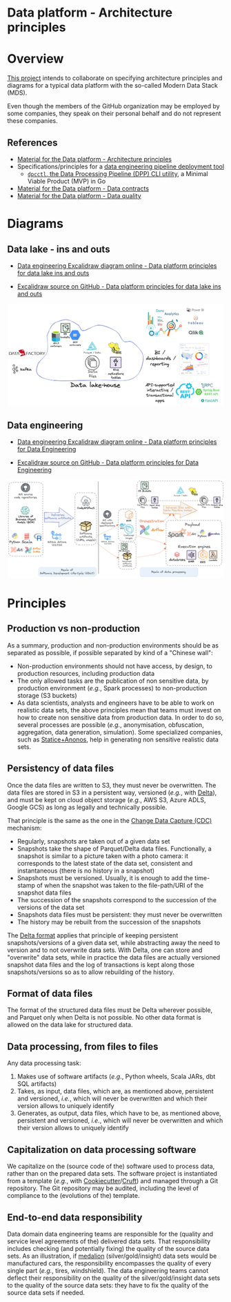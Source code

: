 Data platform - Architecture principles
=======================================

# Overview
[This project](https://github.com/data-engineering-helpers/architecture-principles)
intends to collaborate on specifying architecture principles and diagrams
for a typical data platform with the so-called Modern Data Stack (MDS).

Even though the members of the GitHub organization may be employed by
some companies, they speak on their personal behalf and do not represent
these companies.

## References
* [Material for the Data platform - Architecture principles](material/)
* Specifications/principles for a
  [data engineering pipeline deployment tool](https://github.com/data-engineering-helpers/data-pipeline-deployment)
  + [`dpcctl`, the Data Processing Pipeline (DPP) CLI utility](https://github.com/data-engineering-helpers/dppctl), a Minimal Viable Product (MVP) in Go 
* [Material for the Data platform - Data contracts](https://github.com/data-engineering-helpers/data-contracts/blob/main/README.md)
* [Material for the Data platform - Data quality](https://github.com/data-engineering-helpers/data-quality/blob/main/README.md)

# Diagrams

## Data lake - ins and outs
* [Data engineering Excalidraw diagram online - Data platform principles for data lake ins and outs](https://excalidraw.com/#json=mv7jSkpTewcQb_S4raJ5G,S6aAoK8gA3VroJ5ai8Kb6w)

* [Excalidraw source on GitHub - Data platform principles for data lake ins and outs](diagrams/src/Data%20Platform%20-%20Principles%20-%20Data%20Lake%20In%20and%20Out%20-%20latest.excalidraw)

![Data platform principles for data lake ins and outs](diagrams/snapshots/Data%20Platform%20-%20Principles%20-%20Data%20Lake%20In%20and%20Out%20-%202023-04%20-%20v2.0.png)

## Data engineering
* [Data engineering Excalidraw diagram online - Data platform principles for Data Engineering](https://excalidraw.com/#json=UPsnozgpMAxRaz3feC23y,n478x5MVcgCz1XTZ7h9qHw)

* [Excalidraw source on GitHub - Data platform principles for Data Engineering](diagrams/src/Data%20Platform%20-%20Principles%20-%20Data%20Engineering%20-%20latest.excalidraw)

![Data Platform - Principles - Data Engineering](diagrams/snapshots/Data%20Platform%20-%20Principles%20-%20Data%20Engineering%20-%202023-04%20-%20v2.1.png)

# Principles

## Production vs non-production
As a summary, production and non-production environments should be
as separated as possible, if possible separated by kind of a "Chinese wall":
* Non-production environments should not have access, by design,
  to production resources, including production data
* The only allowed tasks are the publication of non sensitive data,
  by production environment (_e.g._, Spark processes) to non-production
  storage (S3 buckets)
* As data scientists, analysts and engineers have to be able to work
  on realistic data sets, the above principles mean that teams must invest
  on how to create non sensitive data from production data. In order to do so,
  several processes are possible (_e.g._, anonymisation, obfuscation, aggregation,
  data generation, simulation). Some specialized companies, such as
  [Statice+Anonos](https://www.statice.ai/), help in generating
  non sensitive realistic data sets.

## Persistency of data files
Once the data files are written to S3, they must never be overwritten.
The data files are stored in S3 in a persistent way, versioned (_e.g._,
with [Delta](https://delta.io/)), and must be kept on cloud object storage
(_e.g._, AWS S3, Azure ADLS, Google GCS) as long as legally and
technically possible.

That principle is the same as the one in the
[Change Data Capture (CDC)](https://en.wikipedia.org/wiki/Change_data_capture)
mechanism:
* Regularly, snapshots are taken out of a given data set
* Snapshots take the shape of Parquet/Delta data files. Functionally, a snapshot
  is similar to a picture taken with a photo camera: it corresponds to the latest
  state of the data set, consistent and instantaneous (there is no history in
  a snapshot)
* Snapshots must be versioned. Usually, it is enough to add the time-stamp
  of when the snapshot was taken to the file-path/URI of the snapshot data files
* The succession of the snapshots correspond to the succession of the versions
  of the data set
* Snapshots data files must be persistent: they must never be overwritten
* The history may be rebuilt from the succession of the snapshots

The [Delta format](https://delta.io/) applies that principle of keeping persistent
snapshots/versions of a given data set, while abstracting away the need to version
and to not overwrite data sets. With Delta, one can store and "overwrite" data sets,
while in practice the data files are actually versioned snapshot data files and
the log of transactions is kept along those snapshots/versions so as to allow
rebuilding of the history.

## Format of data files
The format of the structured data files must be Delta wherever possible,
and Parquet only when Delta is not possible. No other data format is allowed
on the data lake for structured data.

## Data processing, from files to files
Any data processing task:
1. Makes use of software artifacts (_e.g._, Python wheels,
   Scala JARs, dbt SQL artifacts)
2. Takes, as input, data files, which are, as mentioned above,
   persistent and versioned, _i.e._, which will never be overwritten
   and which their version allows to uniquely identify
3. Generates, as output, data files, which have to be, as mentioned above,
   persistent and versioned, _i.e._, which will never be overwritten
   and which their version allows to uniquely identify

## Capitalization on data processing software
We capitalize on the (source code of the) software used to process data,
rather than on the prepared data sets. The software project is instantiated
from a template (_e.g._, with
[Cookiecutter](https://github.com/cookiecutter/cookiecutter)/[Cruft](https://cruft.github.io/cruft/))
and managed through a Git repository.
The Git repository may be audited, including the level of compliance
to the (evolutions of the) template.

## End-to-end data responsibility
Data domain data engineering teams are responsible for the (quality
and service level agreements of the) delivered data sets.
That responsibility includes checking (and potentially fixing) the quality
of the source data sets. As an illustration,
if [medalion](https://www.databricks.com/glossary/medallion-architecture)
(silver/gold/insight) data sets would be manufactured cars,
the responsibility encompasses the quality of every single part
(_e.g._, tires, windshield).
The data engineering teams cannot deflect their responsibility on the quality
of the silver/gold/insight data sets to the quality of the source data sets:
they have to fix the quality of the source data sets if needed.

